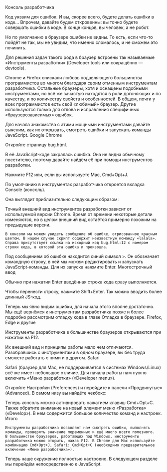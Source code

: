  Консоль разработчика

Код уязвим для ошибок. И вы, скорее всего, будете делать ошибки в коде… Впрочем, давайте будем откровенны: вы точно будете совершать ошибки в коде. В конце концов, вы человек, а не робот.

Но по умолчанию в браузере ошибки не видны. То есть, если что-то пойдёт не так, мы не увидим, что именно сломалось, и не сможем это починить.

Для решения задач такого рода в браузер встроены так называемые «Инструменты разработки» (Developer tools или сокращённо — devtools).

Chrome и Firefox снискали любовь подавляющего большинства программистов во многом благодаря своим отменным инструментам разработчика. Остальные браузеры, хотя и оснащены подобными инструментами, но всё же зачастую находятся в роли догоняющих и по качеству, и по количеству свойств и особенностей. В общем, почти у всех программистов есть свой «любимый» браузер. Другие используются только для отлова и исправления специфичных «браузерозависимых» ошибок.

Для начала знакомства с этими мощными инструментами давайте выясним, как их открывать, смотреть ошибки и запускать команды JavaScript.
Google Chrome

Откройте страницу bug.html.

В её JavaScript-коде закралась ошибка. Она не видна обычному посетителю, поэтому давайте найдём её при помощи инструментов разработки.

Нажмите F12 или, если вы используете Mac, Cmd+Opt+J.

По умолчанию в инструментах разработчика откроется вкладка Console (консоль).

Она выглядит приблизительно следующим образом:

Точный внешний вид инструментов разработки зависит от используемой версии Chrome. Время от времени некоторые детали изменяются, но в целом внешний вид остаётся примерно похожим на предыдущие версии.

    В консоли мы можем увидеть сообщение об ошибке, отрисованное красным цветом. В нашем случае скрипт содержит неизвестную команду «lalala».
    Справа присутствует ссылка на исходный код bug.html:12 с номером строки кода, в которой эта ошибка и произошла.

Под сообщением об ошибке находится синий символ >. Он обозначает командную строку, в ней мы можем редактировать и запускать JavaScript-команды. Для их запуска нажмите Enter.
Многострочный ввод

Обычно при нажатии Enter введённая строка кода сразу выполняется.

Чтобы перенести строку, нажмите Shift+Enter. Так можно вводить более длинный JS-код.

Теперь мы явно видим ошибки, для начала этого вполне достаточно. Мы ещё вернёмся к инструментам разработчика позже и более подробно рассмотрим отладку кода в главе Отладка в браузере.
Firefox, Edge и другие

Инструменты разработчика в большинстве браузеров открываются при нажатии на F12.

Их внешний вид и принципы работы мало чем отличаются. Разобравшись с инструментами в одном браузере, вы без труда сможете работать с ними и в другом.
Safari

Safari (браузер для Mac, не поддерживается в системах Windows/Linux) всё же имеет небольшое отличие. Для начала работы нам нужно включить «Меню разработки» («Developer menu»).

Откройте Настройки (Preferences) и перейдите к панели «Продвинутые» (Advanced). В самом низу вы найдёте чекбокс:

Теперь консоль можно активировать нажатием клавиш Cmd+Opt+C. Также обратите внимание на новый элемент меню «Разработка» («Develop»). В нем содержится большое количество команд и настроек.
Итого

    Инструменты разработчика позволяют нам смотреть ошибки, выполнять команды, проверять значение переменных и ещё много всего полезного.
    В большинстве браузеров, работающих под Windows, инструменты разработчика можно открыть, нажав F12. В Chrome для Mac используйте комбинацию Cmd+Opt+J, Safari: Cmd+Opt+C (необходимо предварительное включение «Меню разработчика»).

Теперь наше окружение полностью настроено. В следующем разделе мы перейдём непосредственно к JavaScript.

